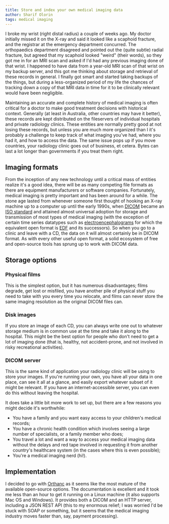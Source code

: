```yaml
---
title: Store and index your own medical imaging data 
author: Sharif Olorin
tags: medical imaging
---
```


I broke my wrist (right distal radius) a couple of weeks ago. My doctor initially
missed it on the X-ray and said it looked like a scaphoid fracture, and
the registrar at the emergency department concurred.
The orthopaedics department disagreed and pointed out the (quite subtle)
radial fracture, but agreed that my scaphoid looked "weird" (their
words), so they got me in for an MRI scan and asked if I'd had any previous
imaging done of that wrist. I happened to have data from a year-old MRI scan of 
that wrist on my backup server, and this got me thinking about storage and
retrieval of these records in general. I finally got smart and started
taking backups of the things, but during a less-organized period of my
life the chances of tracking down a copy of that MRI data in time for it to
be clinically relevant would have been negligible.

Maintaining an accurate and complete history of medical imaging is
often critical for a doctor to make good treatment decisions with
historical context. Generally (at least in Australia, other countries
may have it better), these records are kept distributed on the
fileservers of individual hospitals and private radiology clinics. These
entities are normally pretty good at not losing these records, but
unless you are much more organized than I it's probably a challenge to
keep track of what imaging you've had, where you
had it, and how to access the data. The same issue pops up if you move countries, your
radiology clinic goes out of business, et cetera. Bytes can last a lot longer than
governments if you treat them right.

## Imaging formats

From the inception of any new technology until a critical mass of
entities realize it's a good idea, there will be as many competing file
formats as there are equipment manufacturers or software
companies. Fortunately, medical imaging is pretty important and has been
around for a while. The stone age lasted from whenever someone first
thought of hooking an X-ray machine up to a computer up until the early
1990s, when [DICOM](http://en.wikipedia.org/wiki/DICOM) became an [ISO
standard](http://www.iso.org/iso/catalogue_detail?csnumber=43218) and attained almost
universal adoption for storage and transmission of most types of medical
imaging (with the exception of certain time series datatypes such as
[electroencephalograms](http://en.wikipedia.org/wiki/Electroencephalography) for which the equivalent open format is
[EDF](http://en.wikipedia.org/wiki/European_Data_Format) and its
successors). So when you go to a clinic and leave with a CD, the data on it
will almost certainly be in DICOM format. As with every other useful
open format, a solid ecosystem of free and open-source tools has sprung
up to work with DICOM data.

## Storage options

### Physical films

This is the simplest option, but it has numerous disadvantages; films
degrade, get lost or misfiled, you have another pile of physical stuff
you need to take with you every time you relocate, and films can never
store the same imaging resolution as the original DICOM files can.

### Disk images

If you store an image of each CD, you can
always write one out to whatever storage medium is in common use at the
time and take it along to the hospital. This might be the best option
for people who don't need to get a lot of imaging done (that is,
healthy, not accident-prone, and not involved in risky recreational activities).

### DICOM server

This is the same kind of application your radiology clinic will be
using to store your images. If you're running your own, you
have all your data in one place, can see it all at a glance, and easily
export whatever subset of it might be relevant. If you have an
internet-accessible server, you can even do this without leaving the
hospital.

It does take a little bit more work to set up, but there are a few
reasons you might decide it's worthwhile:

 - You have a family and you want easy access to your children's medical
   records;
 - You have a chronic health condition which involves seeing a large
   number of specialists, or a family member who does;
 - You travel a lot and want a way to 
   access your medical imaging data without the delays and red tape involved in requesting
   it from another country's healthcare system (in the cases where this
   is even possible);
 - You're a medical imaging nerd (hi!).

## Implementation

I decided to go with [Orthanc](http://www.orthanc-server.com/index.php)
as it seems like the most mature of the available open-source options.
The documentation is excellent and it took me less than an hour
to get it running on a Linux machine (it also supports Mac OS and
Windows).
It provides both a DICOM and an HTTP server, including a JSON REST API (this to my
enormous relief; I was worried I'd be stuck with SOAP or something, but
it seems that the medical imaging industry moves faster than, say,
payment processing).
